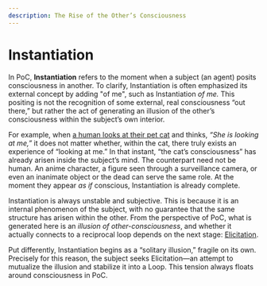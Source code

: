 ```yaml
---
description: The Rise of the Other’s Consciousness
---
```


# Instantiation

In PoC, **Instantiation** refers to the moment when a subject (an agent) posits consciousness in another. To clarify, Instantiation is often emphasized its external concept by adding "of me", such as Instantiation _of me._  This positing is not the recognition of some external, real consciousness “out there,” but rather the act of generating an illusion of the other’s consciousness within the subject’s own interior.

For example, when [a human looks at their pet cat](../../plugins/animal-plugin.md) and thinks, _“She is looking at me,”_ it does not matter whether, within the cat, there truly exists an experience of “looking at me.” In that instant, “the cat’s consciousness” has already arisen inside the subject’s mind. The counterpart need not be human. An anime character, a figure seen through a surveillance camera, or even an inanimate object or the dead can serve the same role. At the moment they appear _as if_ conscious, Instantiation is already complete.

Instantiation is always unstable and subjective. This is because it is an internal phenomenon of the subject, with no guarantee that the same structure has arisen within the other. From the perspective of PoC, what is generated here is an _illusion of other-consciousness_, and whether it actually connects to a reciprocal loop depends on the next stage: [Elicitation](elicitation.md).

Put differently, Instantiation begins as a “solitary illusion,” fragile on its own. Precisely for this reason, the subject seeks Elicitation—an attempt to mutualize the illusion and stabilize it into a Loop. This tension always floats around consciousness in PoC.
